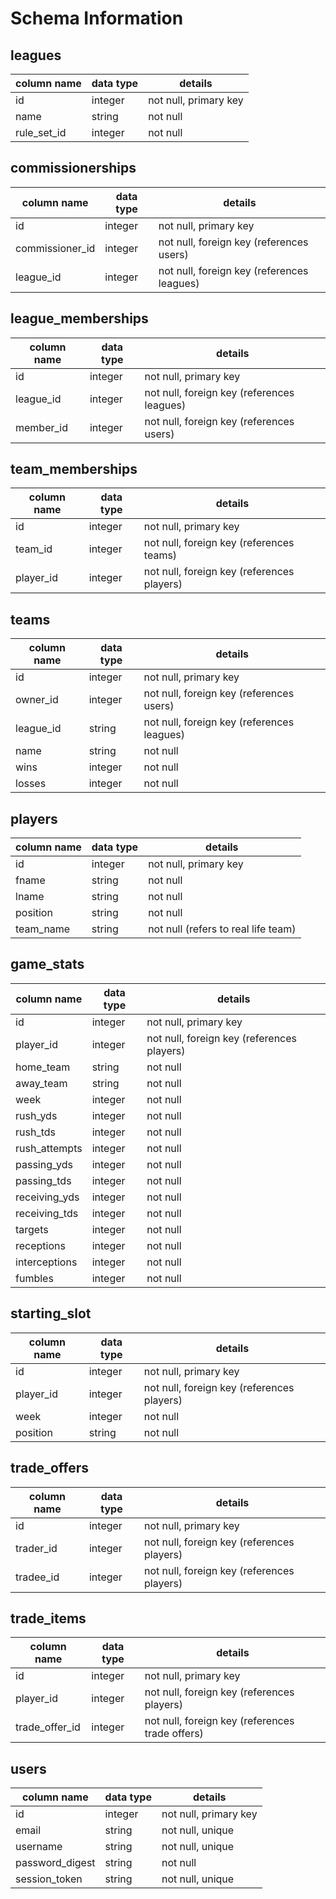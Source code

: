 # Schema Information

## leagues
column name     | data type | details
----------------|-----------|-----------------------
id              | integer   | not null, primary key
name            | string    | not null
rule_set_id     | integer   | not null

## commissionerships
column name     | data type | details
----------------|-----------|-----------------------
id              | integer   | not null, primary key
commissioner_id | integer   | not null, foreign key (references users)
league_id       | integer   | not null, foreign key (references leagues)

## league_memberships
column name | data type | details
------------|-----------|-----------------------
id          | integer   | not null, primary key
league_id   | integer   | not null, foreign key (references leagues)
member_id   | integer   | not null, foreign key (references users)

## team_memberships
column name | data type | details
------------|-----------|-----------------------
id          | integer   | not null, primary key
team_id     | integer   | not null, foreign key (references teams)
player_id   | integer   | not null, foreign key (references players)

## teams
column name | data type | details
------------|-----------|-----------------------
id          | integer   | not null, primary key
owner_id    | integer   | not null, foreign key (references users)
league_id   | string    | not null, foreign key (references leagues)
name        | string    | not null
wins        | integer   | not null
losses      | integer   | not null

## players
column name | data type | details
------------|-----------|-----------------------
id          | integer   | not null, primary key
fname       | string    | not null
lname       | string    | not null
position    | string    | not null
team_name   | string    | not null (refers to real life team)

## game_stats
column name   | data type | details
--------------|-----------|-----------------------
id            | integer   | not null, primary key
player_id     | integer   | not null, foreign key (references players)
home_team     | string    | not null
away_team     | string    | not null
week          | integer   | not null
rush_yds      | integer   | not null
rush_tds      | integer   | not null
rush_attempts | integer   | not null
passing_yds   | integer   | not null
passing_tds   | integer   | not null
receiving_yds | integer   | not null
receiving_tds | integer   | not null
targets       | integer   | not null
receptions    | integer   | not null
interceptions | integer   | not null
fumbles       | integer   | not null

## starting_slot
column name | data type | details
------------|-----------|-----------------------
id          | integer   | not null, primary key
player_id   | integer   | not null, foreign key (references players)
week        | integer   | not null
position    | string    | not null

## trade_offers
column name | data type | details
------------|-----------|-----------------------
id          | integer   | not null, primary key
trader_id   | integer   | not null, foreign key (references players)
tradee_id   | integer   | not null, foreign key (references players)

## trade_items
column name    | data type | details
---------------|-----------|-----------------------
id             | integer   | not null, primary key
player_id      | integer   | not null, foreign key (references players)
trade_offer_id | integer   | not null, foreign key (references trade offers)

## users
column name     | data type | details
----------------|-----------|-----------------------
id              | integer   | not null, primary key
email           | string    | not null, unique
username        | string    | not null, unique
password_digest | string    | not null
session_token   | string    | not null, unique
